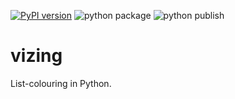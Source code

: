 [![PyPI version](https://badge.fury.io/py/vizing.svg)](https://badge.fury.io/py/vizing)
![python package](https://github.com/MHenderson/vizing/actions/workflows/python-package.yml/badge.svg)
![python publish](https://github.com/MHenderson/vizing/actions/workflows/python-publish.yml/badge.svg)

# vizing

List-colouring in Python.
